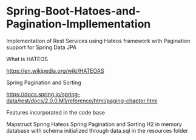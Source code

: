 # Spring-Boot-Hatoes-and-Pagination-Impllementation
Implementation of Rest Services using Hateos framework with Pagination support for Spring Data JPA


What is HATEOS

https://en.wikipedia.org/wiki/HATEOAS

Spring Pagination and Sorting

https://docs.spring.io/spring-data/rest/docs/2.0.0.M1/reference/html/paging-chapter.html

Features incorporated in the code base

Mapstruct
Spring Hateos
Spring Pagination and Sorting
H2 in memory database with schema initialized through data.sql in the resources folder
